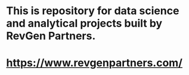 # This is repository for data science and analytical projects built by RevGen Partners.
# https://www.revgenpartners.com/
